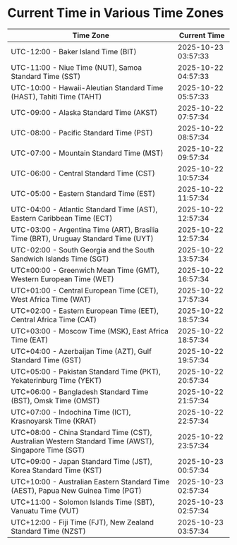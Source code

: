 # Current Time in Various Time Zones

| Time Zone | Current Time |
|-----------|--------------|
| UTC-12:00 - Baker Island Time (BIT) | 2025-10-23 03:57:33 |
| UTC-11:00 - Niue Time (NUT), Samoa Standard Time (SST) | 2025-10-22 04:57:33 |
| UTC-10:00 - Hawaii-Aleutian Standard Time (HAST), Tahiti Time (TAHT) | 2025-10-22 05:57:33 |
| UTC-09:00 - Alaska Standard Time (AKST) | 2025-10-22 07:57:34 |
| UTC-08:00 - Pacific Standard Time (PST) | 2025-10-22 08:57:34 |
| UTC-07:00 - Mountain Standard Time (MST) | 2025-10-22 09:57:34 |
| UTC-06:00 - Central Standard Time (CST) | 2025-10-22 10:57:34 |
| UTC-05:00 - Eastern Standard Time (EST) | 2025-10-22 11:57:34 |
| UTC-04:00 - Atlantic Standard Time (AST), Eastern Caribbean Time (ECT) | 2025-10-22 12:57:34 |
| UTC-03:00 - Argentina Time (ART), Brasília Time (BRT), Uruguay Standard Time (UYT) | 2025-10-22 12:57:34 |
| UTC-02:00 - South Georgia and the South Sandwich Islands Time (SGT) | 2025-10-22 13:57:34 |
| UTC±00:00 - Greenwich Mean Time (GMT), Western European Time (WET) | 2025-10-22 16:57:34 |
| UTC+01:00 - Central European Time (CET), West Africa Time (WAT) | 2025-10-22 17:57:34 |
| UTC+02:00 - Eastern European Time (EET), Central Africa Time (CAT) | 2025-10-22 18:57:34 |
| UTC+03:00 - Moscow Time (MSK), East Africa Time (EAT) | 2025-10-22 18:57:34 |
| UTC+04:00 - Azerbaijan Time (AZT), Gulf Standard Time (GST) | 2025-10-22 19:57:34 |
| UTC+05:00 - Pakistan Standard Time (PKT), Yekaterinburg Time (YEKT) | 2025-10-22 20:57:34 |
| UTC+06:00 - Bangladesh Standard Time (BST), Omsk Time (OMST) | 2025-10-22 21:57:34 |
| UTC+07:00 - Indochina Time (ICT), Krasnoyarsk Time (KRAT) | 2025-10-22 22:57:34 |
| UTC+08:00 - China Standard Time (CST), Australian Western Standard Time (AWST), Singapore Time (SGT) | 2025-10-22 23:57:34 |
| UTC+09:00 - Japan Standard Time (JST), Korea Standard Time (KST) | 2025-10-23 00:57:34 |
| UTC+10:00 - Australian Eastern Standard Time (AEST), Papua New Guinea Time (PGT) | 2025-10-23 02:57:34 |
| UTC+11:00 - Solomon Islands Time (SBT), Vanuatu Time (VUT) | 2025-10-23 02:57:34 |
| UTC+12:00 - Fiji Time (FJT), New Zealand Standard Time (NZST) | 2025-10-23 03:57:34 |
